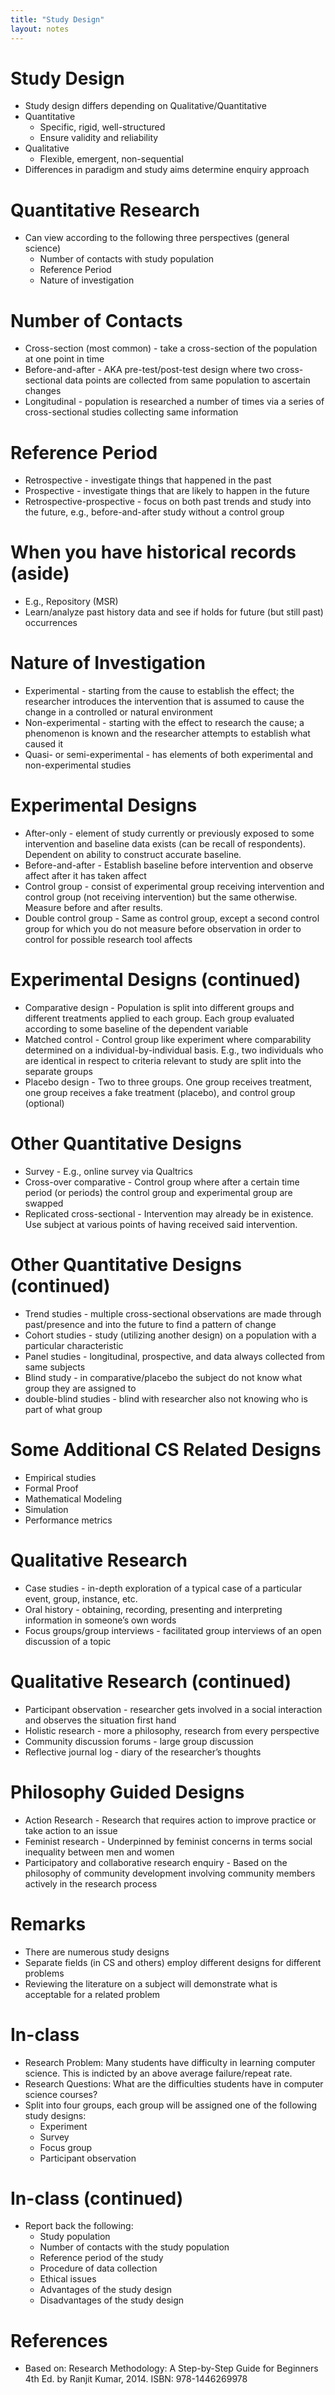 ```yaml
---
title: "Study Design"
layout: notes
---
```


# Study Design
* Study design differs depending on Qualitative/Quantitative
* Quantitative
	* Specific, rigid, well-structured
	* Ensure validity and reliability
* Qualitative
	* Flexible, emergent, non-sequential
* Differences in paradigm and study aims determine enquiry approach

# Quantitative Research
* Can view according to the following three perspectives (general science)
	* Number of contacts with study population
	* Reference Period
	* Nature of investigation

# Number of Contacts
* Cross-section (most common) - take a cross-section of the population at one point in time
* Before-and-after - AKA pre-test/post-test design where two cross-sectional data points are collected from same population to ascertain changes
* Longitudinal - population is researched a number of times via a series of cross-sectional studies collecting same information 


# Reference Period
* Retrospective - investigate things that happened in the past
* Prospective - investigate things that are likely to happen in the future
* Retrospective-prospective - focus on both past trends and study into the future, e.g., before-and-after study without a control group

# When you have historical records (aside)
* E.g., Repository (MSR)
* Learn/analyze past history data and see if holds for future (but still past) occurrences

# Nature of Investigation
* Experimental - starting from the cause to establish the effect; the researcher introduces the intervention that is assumed to cause the change in a controlled or natural environment
* Non-experimental - starting with the effect to research the cause; a phenomenon is known and the researcher attempts to establish what caused it
* Quasi- or semi-experimental - has elements of both experimental and non-experimental studies

# Experimental Designs
* After-only - element of study currently or previously exposed to some intervention and baseline data exists (can be recall of respondents).  Dependent on ability to construct accurate baseline.
* Before-and-after - Establish baseline before intervention and observe affect after it has taken affect
* Control group - consist of experimental group receiving intervention and control group (not receiving intervention) but the same otherwise.  Measure before and after results.
* Double control group - Same as control group, except a second control group for which you do not measure before observation in order to control for possible research tool affects

# Experimental Designs (continued)
* Comparative design - Population is split into different groups and different treatments applied to each group.  Each group evaluated according to some baseline of the dependent variable
* Matched control - Control group like experiment where comparability determined on a individual-by-individual basis.  E.g., two individuals who are identical in respect to criteria relevant to study are split into the separate groups  
* Placebo design - Two to three groups.  One group receives treatment, one group receives a fake treatment (placebo), and control group (optional)

# Other Quantitative Designs
* Survey - E.g., online survey via Qualtrics
* Cross-over comparative - Control group where after a certain time period (or periods) the control group and experimental group are swapped
* Replicated cross-sectional - Intervention may already be in existence.  Use subject at various points of having received said intervention.

# Other Quantitative Designs (continued)
* Trend studies - multiple cross-sectional observations are made through past/presence and into the future to find a pattern of change
* Cohort studies - study (utilizing another design) on a population with a particular characteristic
* Panel studies - longitudinal, prospective, and data always collected from same subjects
* Blind study - in comparative/placebo the subject do not know what group they are assigned to
* double-blind studies - blind with researcher also not knowing who is part of what group

# Some Additional CS Related Designs
* Empirical studies
* Formal Proof
* Mathematical Modeling
* Simulation
* Performance metrics

# Qualitative Research
* Case studies - in-depth exploration of a typical case of a particular event, group, instance, etc.
* Oral history - obtaining, recording, presenting and interpreting information in someone’s own words
* Focus groups/group interviews - facilitated group interviews of an open discussion of a topic

# Qualitative Research (continued)
* Participant observation - researcher gets involved in a social interaction and observes the situation first hand
* Holistic research - more a philosophy, research from every perspective
* Community discussion forums - large group discussion
* Reflective journal log - diary of the researcher’s thoughts

# Philosophy Guided Designs
* Action Research - Research that requires action to improve practice or take action to an issue
* Feminist research - Underpinned by feminist concerns in terms social inequality between men and women
* Participatory and collaborative research enquiry - Based on the philosophy of community development involving community members actively in the research process

# Remarks
* There are numerous study designs
* Separate fields (in CS and others) employ different designs for different problems
* Reviewing the literature on a subject will demonstrate what is acceptable for a related problem

# In-class
* Research Problem: Many students have difficulty in learning computer science.  This is indicted by an above average failure/repeat rate. 
* Research Questions: What are the difficulties students have in computer science courses?
*  Split into four groups, each group will be assigned one of the following study designs:
	* Experiment
	* Survey
	* Focus group
	* Participant observation

# In-class (continued)
* Report back the following:
	* Study population
	* Number of contacts with the study population
	* Reference period of the study
	* Procedure of data collection
	* Ethical issues
	* Advantages of the study design
	* Disadvantages of the study design

# References
* Based on: Research Methodology: A Step-by-Step Guide for Beginners  4th Ed. by Ranjit Kumar, 2014. ISBN: 978-1446269978